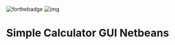 ![forthebadge](https://img.shields.io/badge/Made%20with-Java-red.svg)
![img](https://img.shields.io/badge/Made%20By-Annisa%20TasyaFadila-red.svg)
# Simple  Calculator GUI Netbeans

